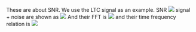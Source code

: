 These are about SNR.
We use the LTC signal as an example.
SNR
![](https://github.com/guoxiaowhu/GWSC22_NAOC/blob/main/Xiao_Guo/figs/SNR_LLR_LTC.png?raw=true)
signal + noise are shown as
![](https://github.com/guoxiaowhu/GWSC22_NAOC/blob/main/Xiao_Guo/figs/signal_noise_LTC.png?raw=true)
And their FFT is
![](https://github.com/guoxiaowhu/GWSC22_NAOC/blob/main/Xiao_Guo/figs/FFT_LTC.png?raw=true)
and their time frequency relation is
![](https://github.com/guoxiaowhu/GWSC22_NAOC/blob/main/Xiao_Guo/figs/spe_LTC_n.png?raw=true)


